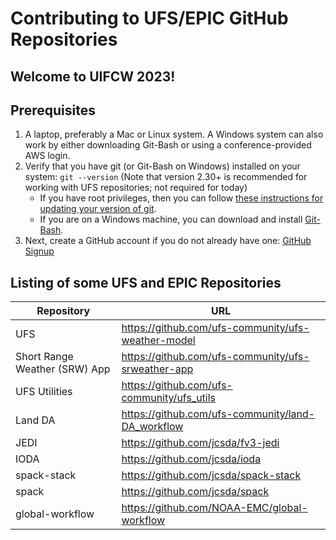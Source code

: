 # Contributing to UFS/EPIC GitHub Repositories
## Welcome to UIFCW 2023!

## Prerequisites

1. A laptop, preferably a Mac or Linux system.  A Windows system can also work by either downloading Git-Bash or using a conference-provided AWS login.
3. Verify that you have git (or Git-Bash on Windows) installed on your system: `git --version` (Note that version 2.30+ is recommended for working with UFS repositories; not required for today)
   - If you have root privileges, then you can follow [these instructions for updating your version of git](https://git-scm.com/book/en/v2/Getting-Started-Installing-Git).
   - If you are on a Windows machine, you can download and install [Git-Bash](https://git-scm.com/download/win).
4. Next, create a GitHub account if you do not already have one: [GitHub Signup](https://github.com/signup)

## Listing of some UFS and EPIC Repositories

| Repository | URL |
| ---------- | --- |
| UFS | https://github.com/ufs-community/ufs-weather-model |
| Short Range Weather (SRW) App | https://github.com/ufs-community/ufs-srweather-app |
| UFS Utilities | https://github.com/ufs-community/ufs_utils |
| Land DA | https://github.com/ufs-community/land-DA_workflow |
| JEDI | https://github.com/jcsda/fv3-jedi |
| IODA | https://github.com/jcsda/ioda |
| spack-stack | https://github.com/jcsda/spack-stack |
| spack | https://github.com/jcsda/spack |
| global-workflow | https://github.com/NOAA-EMC/global-workflow |
